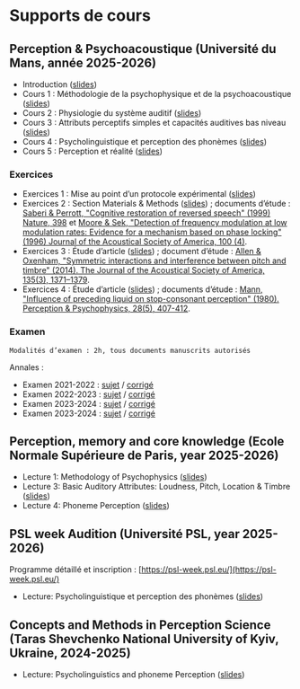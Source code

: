 # Supports de cours

## **Perception & Psychoacoustique** (Université du Mans, année 2025-2026)

- Introduction ([slides](https://sdrive.cnrs.fr/s/F6DC2z6E2ERkPsA))
- Cours 1 : Méthodologie de la psychophysique et de la psychoacoustique ([slides](https://sdrive.cnrs.fr/s/6BQBKxQxstB3SZg))
- Cours 2 : Physiologie du système auditif ([slides](https://sdrive.cnrs.fr/s/Mg3dGHsZZLW47dR))
- Cours 3 : Attributs perceptifs simples et capacités auditives bas niveau ([slides](https://sdrive.cnrs.fr/s/tqTF66wTgniGTig))
- Cours 4 : Psycholinguistique et perception des phonèmes ([slides](https://sdrive.cnrs.fr/s/R4WHBkH4pyKAASE))
- Cours 5 : Perception et réalité ([slides](https://sdrive.cnrs.fr/s/sTnbPYfNjCdBYrF))

### Exercices

- Exercices 1 : Mise au point d’un protocole expérimental ([slides](https://sdrive.cnrs.fr/s/kQxzCrJPk8rWZBo))
- Exercices 2 : Section Materials & Methods ([slides](https://sdrive.cnrs.fr/s/m8TG8atY4mTJfnw)) ; documents d’étude : [Saberi & Perrott, "Cognitive restoration of reversed speech" (1999) Nature, 398](https://sdrive.cnrs.fr/s/2Z7MXYSZKrN6FXm) et [Moore & Sek, "Detection of frequency modulation at low modulation rates: Evidence for a mechanism based on phase locking" (1996) Journal of the Acoustical Society of America, 100 (4)](https://sdrive.cnrs.fr/s/ZoQYzAYZRRL2FjF).
- Exercices 3 : Étude d’article ([slides](https://sdrive.cnrs.fr/s/wwCnEBmbLBZck3K)) ; document d’étude : [Allen & Oxenham, "Symmetric interactions and interference between pitch and timbre" (2014). The Journal of the Acoustical Society of America, 135(3), 1371–1379](https://sdrive.cnrs.fr/s/3fy8WzGQiSnYBib).
- Exercices 4 : Étude d’article ([slides](https://sdrive.cnrs.fr/s/Pmy7Kw2yNzoWqFo)) ; documents d’étude : [Mann, "Influence of preceding liquid on stop-consonant perception" (1980). Perception & Psychophysics, 28(5), 407-412](https://sdrive.cnrs.fr/s/tRyS2nMTw76k5dT).

### Examen

```{note}
Modalités d’examen : 2h, tous documents manuscrits autorisés
```

Annales :
- Examen 2021-2022 : [sujet]() / [corrigé]()
- Examen 2022-2023 : [sujet]() / [corrigé]()
- Examen 2023-2024 : [sujet]() / [corrigé]()
- Examen 2023-2024 : [sujet]() / [corrigé]()

## **Perception, memory and core knowledge** (Ecole Normale Supérieure de Paris, year 2025-2026)

- Lecture 1: Methodology of Psychophysics ([slides](https://sdrive.cnrs.fr/s/EyZ5Q5WQNjBi8SE))
- Lecture 3: Basic Auditory Attributes: Loudness, Pitch, Location & Timbre ([slides](https://sdrive.cnrs.fr/s/K93s2i29rNmk43Z))
- Lecture 4: Phoneme Perception ([slides](https://sdrive.cnrs.fr/s/kAmAkATbw53bssL))

## **PSL week Audition** (Université PSL, year 2025-2026)

Programme détaillé et inscription : [https://psl-week.psl.eu/](https://psl-week.psl.eu/)

- Lecture: Psycholinguistique et perception des phonèmes ([slides]())

## **Concepts and Methods in Perception Science** (Taras Shevchenko National University of Kyiv, Ukraine, 2024-2025)

- Lecture: Psycholinguistics and phoneme Perception ([slides]())
